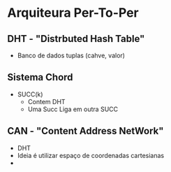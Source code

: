 # Arquiteura Per-To-Per
 ## DHT - "Distrbuted Hash Table"
  - Banco de dados tuplas (cahve, valor)
 ## Sistema Chord 
  - SUCC(k)
    - Contem DHT
    - Uma Succ Liga em outra SUCC
 ## CAN - "Content Address NetWork"
  - DHT
  - Ideia  é utilizar espaço de coordenadas cartesianas
  - 
  
 
